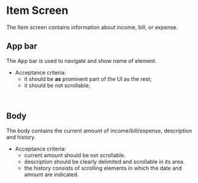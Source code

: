 # Item Screen

The Item screen contains information about income, bill, or expense.<br>

## App bar

The App bar is used to navigate and show name of element.

- Acceptance criteria:
     - it should be **as** prominent part of the UI as the rest;
     - it should be not scrollable;
<br>

## Body

The body contains the current amount of income/bill/expense, description<br> 
and history.<br>

- Acceptance criteria:
     - current amount should be not scrollable.
     - description should be clearly delimited and scrollable in its area.
     - the history consists of scrolling elements in which the date and amount are indicated. 
<br>